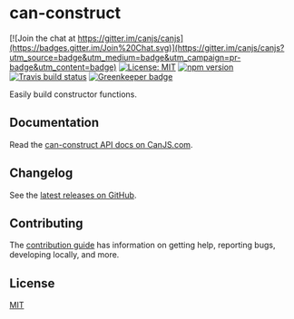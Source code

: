 # can-construct

[![Join the chat at https://gitter.im/canjs/canjs](https://badges.gitter.im/Join%20Chat.svg)](https://gitter.im/canjs/canjs?utm_source=badge&utm_medium=badge&utm_campaign=pr-badge&utm_content=badge)
[![License: MIT](https://img.shields.io/badge/license-MIT-blue.svg)](https://github.com/canjs/can-construct/blob/master/LICENSE.md)
[![npm version](https://badge.fury.io/js/can-construct.svg)](https://www.npmjs.com/package/can-construct)
[![Travis build status](https://travis-ci.org/canjs/can-construct.svg?branch=master)](https://travis-ci.org/canjs/can-construct)
[![Greenkeeper badge](https://badges.greenkeeper.io/canjs/can-construct.svg)](https://greenkeeper.io/)

Easily build constructor functions.

## Documentation

Read the [can-construct API docs on CanJS.com](https://canjs.com/doc/can-construct.html).

## Changelog

See the [latest releases on GitHub](https://github.com/canjs/can-construct/releases).

## Contributing

The [contribution guide](https://github.com/canjs/can-construct/blob/master/CONTRIBUTING.md) has information on getting help, reporting bugs, developing locally, and more.

## License

[MIT](https://github.com/canjs/can-construct/blob/master/LICENSE.md)

